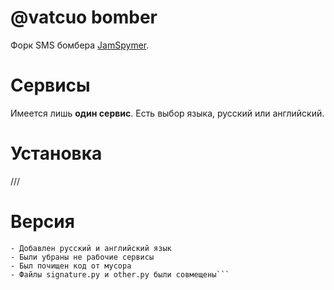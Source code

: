 # @vatcuo bomber
Форк SMS бомбера [JamSpymer](https://github.com/x11-repo/JamSpymer).
# Сервисы
Имеется лишь **один сервис**. Есть выбор языка, русский или английский.
# Установка
///
# Версия
```0.1b 
- Добавлен русский и английский язык
- Были убраны не рабочие сервисы
- Был почищен код от мусора
- Файлы signature.py и other.py были совмещены```
